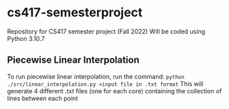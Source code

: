 # cs417-semesterproject
Repository for CS417 semester project (Fall 2022)
Will be coded using Python 3.10.7

## Piecewise Linear Interpolation
To run piecewise linear interpolation, run the command:
`python ./src/linear_interpolation.py <input file in .txt format`
This will generate 4 different .txt files (one for each core) containing the collection of lines between each point